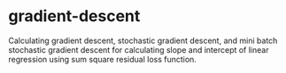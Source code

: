 # gradient-descent
Calculating gradient descent, stochastic gradient descent, and mini batch stochastic gradient descent for calculating slope and intercept of linear regression using sum square residual loss function.
